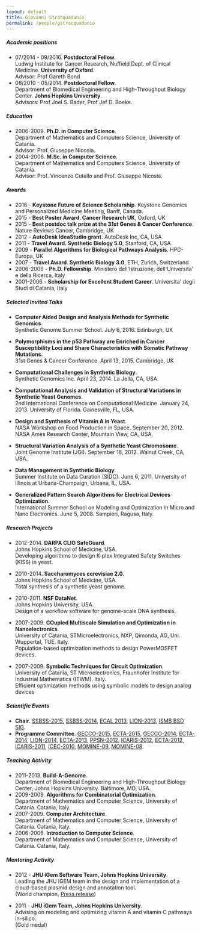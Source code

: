 ```yaml
---
layout: default
title: Giovanni Stracquadanio
permalink: /people/gstracquadanio
---
```


##### Academic positions

* 07/2014 - 09/2016. **Postdoctoral Fellow**.  
Ludwig Institute for Cancer Research, Nuffield Dept. of Clinical Medicine. **University of Oxford**.  
Advisor: Prof Gareth Bond
* 08/2010 - 05/2014. **Postdoctoral Fellow**.  
Department of Biomedical Engineering and High-Throughput Biology Center. **Johns Hopkins University**.  
Advisors: Prof Joel S. Bader, Prof Jef D. Boeke.


##### Education

* 2006-2009. **Ph.D. in Computer Science**.  
Department of Mathematics and Computers Science, University of Catania.  
Advisor: Prof. Giuseppe Nicosia.
* 2004-2006. **M.Sc. in Computer Science**.  
Department of Mathematics and Computers Science, University of Catania.  
Advisor: Prof. Vincenzo Cutello and Prof. Giuseppe Nicosia.

##### Awards
*  2016 - **Keystone Future of Science Scholarship**. Keystone Genomics and Personalized Medicine Meeting, Banff, Canada.
*  2015 -  **Best Poster Award. Cancer Research UK**, Oxford, UK
*  2015 -  **Best postdoc talk prize at the 31st Genes & Cancer Conference**. Nature Reviews Cancer, Cambridge, UK
*  2012 - **AutoDesk IdeaStudio grant**. AutoDesk Inc, CA, USA
*  2011 - **Travel Award. Synthetic Biology 5.0**, Stanford, CA, USA
*  2009 - **Parallel Algorithms for Biological Pathways Analysis**. HPC-Europa, UK
*  2007 - **Travel Award. Synthetic Biology 3.0**, ETH, Zurich, Switzerland
*  2006-2009 -  **Ph.D. Fellowship**. Ministero dell'Istruzione, dell'Universita' e della Ricerca, Italy
*  2001-2006 -  **Scholarship for Excellent Student Career**. Universita' degli Studi di Catania, Italy

##### Selected Invited Talks

* **Computer Aided Design and Analysis Methods for Synthetic Genomics**.  
Synthetic Genome Summer School. July 6, 2016. Edinburgh, UK

* **Polymorphisms in the p53 Pathway are Enriched in Cancer Susceptibility Loci and Share Characteristics with Somatic Pathway Mutations**.  
31st Genes & Cancer Conference. April 13, 2015. Cambridge, UK

* **Computational Challenges in Synthetic Biology**.  
Synthetic Genomics Inc. April 23, 2014. La Jolla, CA, USA.

* **Computational Analysis and Validation of Structural Variations in Synthetic Yeast Genomes**.  
2nd International Conference on Computational Medicine. January 24, 2013. University of Florida. Gainesville, FL, USA.

* **Design and Synthesis of Vitamin A in Yeast**.  
NASA Workshop on Food Production in Space. September 20, 2012. NASA Ames Research Center, Mountain View, CA, USA.

* **Structural Variation Analysis of a Synthetic Yeast Chromosome**.  
Joint Genome Institute (JGI). September 18, 2012. Walnut Creek, CA, USA.

* **Data Management in Synthetic Biology**.  
Summer Institute on Data Curation (SIDC). June 6, 2011. University of Illinois at Urbana-Champaign, Urbana, IL, USA.

* **Generalized Pattern Search Algorithms for Electrical Devices Optimization**.  
International Summer School on Modeling and Optimization in Micro and Nano Electronics. June 5, 2008. Sampieri, Ragusa, Italy.

##### Research Projects

* 2012-2014. **DARPA CLIO SafeGuard**.  
Johns Hopkins School of Medicine, USA.  
Developing algorithms to design K-plex Integrated Safety Switches (KISS) in yeast.

* 2010-2014. **Saccharomyces cerevisiae 2.0**.  
Johns Hopkins School of Medicine, USA.   
Total synthesis of a synthetic yeast genome.  

* 2010-2011. **NSF DataNet**.  
Johns Hopkins University, USA.  
Design of a workflow software for genome-scale DNA synthesis.

* 2007-2009. **COupled Multiscale Simulation and Optimization in Nanoelectronics**.  
University of Catania, STMicroelectronics, NXP, Qimonda, AG, Uni. Wuppertal, TUE. Italy.  
Population-based optimization methods to design PowerMOSFET devices.
* 2007-2009. **Symbolic Techniques for Circuit Optimization**.  
University of Catania, ST Microelectronics, Fraunhofer Institute for Industrial Mathematics (ITWM). Italy.  
Efficient optimization methods using symbolic models to design analog devices


##### Scientific Events

* **Chair**. [SSBSS-2015](http://www.taosciences.it/ssbss2015/), [SSBSS-2014](http://www.taosciences.it/ssbss2014/), [ECAL 2013](http://www.dmi.unict.it/ecal2013/), [LION-2013](http://www.intelligent-optimization.org/LION7/), [ISMB BSD SIG](http://bsd2012.bme.jhu.edu/).
* **Programme Committee**. [GECCO-2015](http://www.sigevo.org/gecco-2015/),
[ECTA-2015](http://www.ecta.ijcci.org/?y=2015),
[GECCO-2014](http://www.sigevo.org/gecco-2014/),
[ECTA-2014](http://www.ecta.ijcci.org/?y=2014),
[LION-2014](http://www.intelligent-optimization.org/LION8/),
[ECTA-2013](http://www.ecta.ijcci.org/?y=2013),
[PPSN-2012](http://www.dmi.unict.it/ppsn2012/),
[ICARIS-2012](http://www.artificial-immune-systems.org/icaris/2012/),
[ECTA-2012](http://www.ecta.ijcci.org/?y=2012),
[ICARIS-2011](http://www.artificial-immune-systems.org/icaris/2011/),
[ICEC-2010](http://www.icec.ijcci.org/ICEC2010/),
[MOMINE-09](#),
[MOMINE-08](http://www.dmi.unict.it/~momine08/).

##### Teaching Activity
* 2011-2013. **Build-A-Genome**.  
Department of Biomedical Engineering and High-Throughput Biology Center, Johns Hopkins University. Baltimore, MD, USA.
* 2009-2009. **Algorithms for Combinatorial Optimization**.  
Department of Mathematics and Computer Science, University of Catania. Catania, Italy.
* 2007-2009. **Computer Architecture**.  
Department of Mathematics and Computer Science, University of Catania. Catania, Italy.
* 2006-2006. **Introduction to Computer Science**.  
Department of Mathematics and Computer Science, University of Catania. Catania, Italy.

##### Mentoring Activity

* 2012 - **JHU iGem Software Team, Johns Hopkins University**.  
Leading the JHU iGEM team in the design and implementation of a cloud-based plasmid design and annotation tool.  
(World champion, [Press release](http://www.hopkinsmedicine.org/institute_basic_biomedical_sciences/news_events/articles_and_stories/synthetic%20biology/2012_11_iGEM))

* 2011 - **JHU iGem Team, Johns Hopkins University**.  
Advising on modeling and optimizing vitamin A and vitamin C pathways in-silico.  
(Gold medal)
